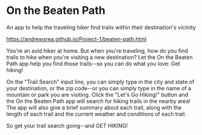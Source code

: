 # On the Beaten Path
An app to help the traveling hiker find trails within their destination's vicinity

https://andrewsrea.github.io/Project-1/beaten-path.html

You're an avid hiker at home. But when you're traveling, how do you find trails to hike when you're visiting a new destination?
Let the On the Beaten Path app help you find those trails--so you can do what you love: Get hiking!

On the "Trail Search" input line, you can simply type in the city and state of your destination, or the zip code--or you can simply 
type in the name of a mountain or park you are visiting. 
Click the "Let's Go Hiking!" button and the On the Beaten Path app will search for hiking trails in the nearby area! 
The app will also give a brief summary about each trail, along with the length of each trail and the current weather and conditions
of each trail.

So get your trail search going--and GET HIKING!
